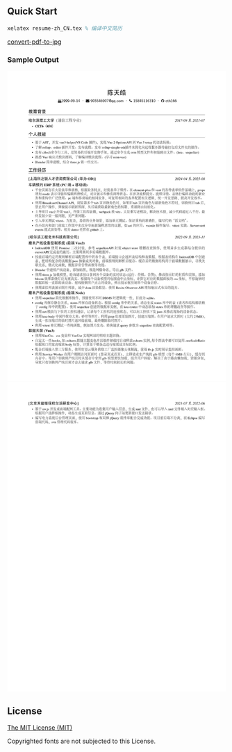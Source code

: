 ## Quick Start

```tex
xelatex resume-zh_CN.tex % 编译中文简历
```

[convert-pdf-to-jpg](https://imagestool.com/zh_CN/convert-images)


### Sample Output

![resume_1](./images/resume_1.jpg)
![resume_2](./images/resume_2.jpg)

## License

[The MIT License (MIT)](http://opensource.org/licenses/MIT)

Copyrighted fonts are not subjected to this License.
